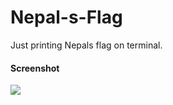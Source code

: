 # Nepal-s-Flag
Just printing Nepals flag on terminal. 
#### Screenshot
![](https://github.com/SATYADAHAL/Nepal-s-Flag/blob/main/Gif_File.gif)
